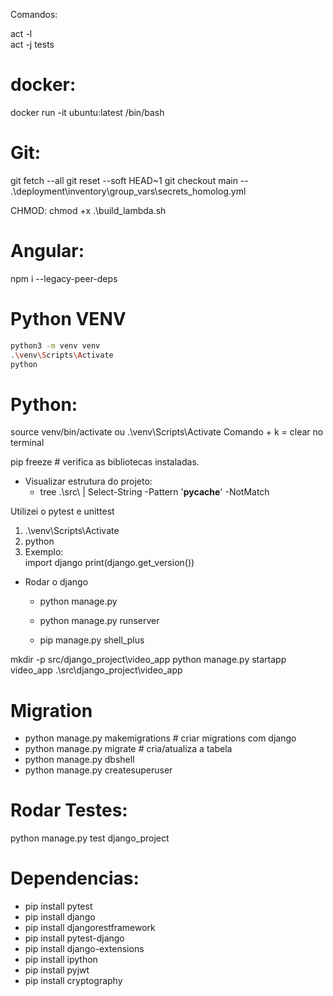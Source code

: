 Comandos:

act -l  
act -j tests

# docker:
docker run -it ubuntu:latest /bin/bash

# Git:
git fetch --all
git reset --soft HEAD~1
git checkout main -- .\deployment\inventory\group_vars\secrets_homolog.yml

CHMOD:
chmod +x .\build_lambda.sh

# Angular:
npm i --legacy-peer-deps

# Python VENV

```bash
python3 -m venv venv
.\venv\Scripts\Activate
python
```

# Python: 


source venv/bin/activate ou .\venv\Scripts\Activate
Comando + k = clear no terminal


pip freeze # verifica as bibliotecas instaladas.



- Visualizar estrutura do projeto:
  - tree .\src\ | Select-String -Pattern '__pycache__' -NotMatch


Utilizei o pytest e unittest

1) .\venv\Scripts\Activate
2) python
3) Exemplo:  
import django
print(django.get_version())

- Rodar o django
  - python manage.py
  - python manage.py runserver

  - pip manage.py shell_plus

mkdir -p src/django_project\video_app
python manage.py startapp video_app .\src\django_project\video_app

# Migration
 - python manage.py makemigrations # criar migrations com django
 - python manage.py migrate # cria/atualiza a tabela
 - python manage.py dbshell
 - python manage.py createsuperuser

# Rodar Testes:
python manage.py test django_project

# Dependencias:
- pip install pytest
- pip install django
- pip install djangorestframework
- pip install pytest-django
- pip install django-extensions
- pip install ipython
- pip install pyjwt
- pip install cryptography
